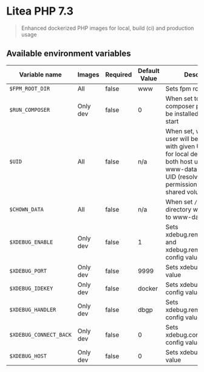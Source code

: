 # Litea PHP 7.3
> Enhanced dockerized PHP images for local, build (ci) and production usage

## Available environment variables

| Variable name            | Images        | Required   | Default Value    | Description    |
| ---------------------    | ------------- | ---------- | ---------------- | -------------- |
| `$FPM_ROOT_DIR`          | All           | false      | www              | Sets fpm root directory |
| `$RUN_COMPOSER`          | Only dev      | false      | 0                | When set to 1, composer packages will be installed on image start |
| `$UID`                   | All           | false      | n/a              | When set, www-data user will be recreated with given UID. Useful for local development so both host user (you) and www-data have same UID (resolves permission issues on shared volumes). |
| `$CHOWN_DATA`            | All           | false      | n/a              | When set `/data` directory will be `chown`ed to www-data user |
| `$XDEBUG_ENABLE`         | Only dev      | false      | 1                | Sets xdebug.remote_enable and xdebug.remote_autostart config values |
| `$XDEBUG_PORT`           | Only dev      | false      | 9999             | Sets xdebug.port config value |
| `$XDEBUG_IDEKEY`         | Only dev      | false      | docker           | Sets xdebug.idekey config value |
| `$XDEBUG_HANDLER`        | Only dev      | false      | dbgp             | Sets xdebug.remote_handler config value |
| `$XDEBUG_CONNECT_BACK`   | Only dev      | false      | 0                | Sets xdebug.connect_back config value |
| `$XDEBUG_HOST`           | Only dev      | false      | 0                | Sets xdebug.host config value |

